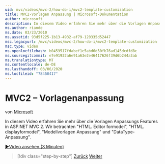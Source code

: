 ```yaml
---
uid: mvc/videos/mvc-2/how-do-i/mvc2-template-customization
title: MVC2-Vorlagen Anpassung | Microsoft-Dokumentation
author: microsoft
description: In diesem Video erfahren Sie mehr über die Vorlagen Anpassungs Features in ASP.NET MVC 2. Wir sehen uns "HTML. Editor formodel", "HTML. displayformodel", "Model Templ..." an.
ms.author: riande
ms.date: 03/23/2010
ms.assetid: 93d5f225-1b13-4932-af79-120335d52447
msc.legacyurl: /mvc/videos/mvc-2/how-do-i/mvc2-template-customization
msc.type: video
ms.openlocfilehash: b0459517fdabef1c5abd6d50fb76ad145dcdfd8c
ms.sourcegitcommit: e7e91932a6e91a63e2e46417626f39d6b244a3ab
ms.translationtype: MT
ms.contentlocale: de-DE
ms.lasthandoff: 03/06/2020
ms.locfileid: "78450417"
---
```

# <a name="mvc2---template-customization"></a>MVC2 – Vorlagenanpassung

von [Microsoft](https://github.com/microsoft)

In diesem Video erfahren Sie mehr über die Vorlagen Anpassungs Features in ASP.NET MVC 2. Wir betrachten "HTML. Editor formodel", "HTML. displayformodel", "Modellvorlagen Anpassung" und "DataType-Anpassung".

[&#9654;Video ansehen (3 Minuten)](https://channel9.msdn.com/Blogs/ASP-NET-Site-Videos/mvc2-template-customization)

> [!div class="step-by-step"]
> [Zurück](mvc2-model-validation.md)
> [Weiter](aspnet-mvc-2-areas.md)
